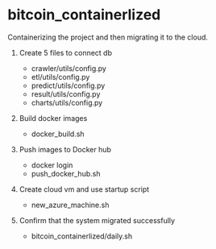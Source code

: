 # bitcoin_containerlized
 
Containerizing the project and then migrating it to the cloud.

1. Create 5 files to connect db
    - crawler/utils/config.py
    - etl/utils/config.py
    - predict/utils/config.py
    - result/utils/config.py
    - charts/utils/config.py

2. Build docker images
    - docker_build.sh

3. Push images to Docker hub
    - docker login
    - push_docker_hub.sh

4. Create cloud vm and use startup script
    - new_azure_machine.sh

5. Confirm that the system migrated successfully
    - bitcoin_containerlized/daily.sh
